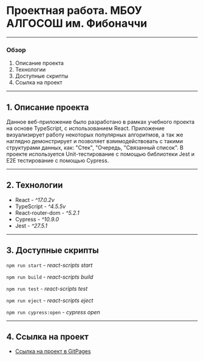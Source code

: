 # Проектная работа. МБОУ АЛГОСОШ им. Фибоначчи
____
### Обзор ###
1. Описание проекта
2. Технологии
3. Доступные скрипты
4. Ссылка на проект
____
## 1. Описание проекта ##
Данное веб-приложение было разработано в рамках учебного проекта на основе TypeScript, с использованием React.
Приложение визуализирует работу некоторых популярных алгоритмов, а так же наглядно демонстрирует и позволяет взяимодействовать с такими структурами данных, как: "Стек", "Очередь, "Связанный список". В проекте используется Unit-тестирование с помощью библиотеки Jest и E2E тестирование с помощью Cypress.

___
## 2. Технологии ##
* React - *^17.0.2v*
* TypeScript - *^4.5.5v*
* React-router-dom - *^5.2.1*
* Cypress - *^10.9.0*
* Jest - *^27.5.1*

___
## 3. Доступные скрипты ##
```npm run start``` - *react-scripts start*

```npm run build``` - *react-scripts build*

```npm run test``` - *react-scripts test*

```npm run eject``` - *react-scripts eject*

```npm run cypress:open``` - *cypress open*

___
## 4. Ссылка на проект
* [Ссылка на проект в GitPages](https://danielermal.github.io/algososh/)
